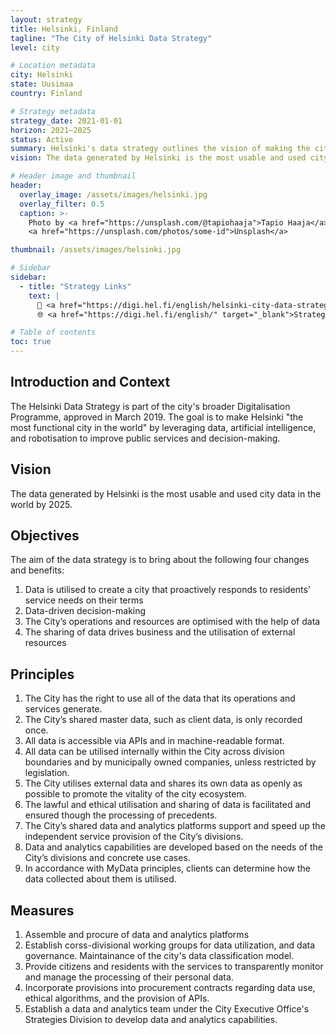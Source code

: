 ```yaml
---
layout: strategy
title: Helsinki, Finland
tagline: "The City of Helsinki Data Strategy"
level: city

# Location metadata
city: Helsinki
state: Uusimaa
country: Finland

# Strategy metadata
strategy_date: 2021-01-01
horizon: 2021–2025
status: Active
summary: Helsinki's data strategy outlines the vision of making the city's data the most usable and used city data in the world.
vision: The data generated by Helsinki is the most usable and used city data in the world by 2025.

# Header image and thumbnail
header:
  overlay_image: /assets/images/helsinki.jpg
  overlay_filter: 0.5
  caption: >-
    Photo by <a href="https://unsplash.com/@tapiohaaja">Tapio Haaja</a> on 
    <a href="https://unsplash.com/photos/some-id">Unsplash</a>

thumbnail: /assets/images/helsinki.jpg

# Sidebar
sidebar:
  - title: "Strategy Links"
    text: |
      📄 <a href="https://digi.hel.fi/english/helsinki-city-data-strategy/" target="_blank">Strategy Document</a> <br>
      🌐 <a href="https://digi.hel.fi/english/" target="_blank">Strategy Website</a>

# Table of contents
toc: true
---
```


## Introduction and Context
The Helsinki Data Strategy is part of the city's broader Digitalisation Programme, approved in March 2019. The goal is to make Helsinki "the most functional city in the world" by leveraging data, artificial intelligence, and robotisation to improve public services and decision-making.

## Vision
The data generated by Helsinki is the most usable and used city data in the world by 2025.

## Objectives
The aim of the data strategy is to bring about the following four changes and benefits:

1. Data is utilised to create a city that proactively responds to residents’ service needs on their terms
2. Data-driven decision-making
3. The City’s operations and resources are optimised with the help of data
4. The sharing of data drives business and the utilisation of external resources

## Principles

1. The City has the right to use all of the data that its operations and services generate.
2. The City’s shared master data, such as client data, is only recorded once.
3. All data is accessible via APIs and in machine-readable format.
4. All data can be utilised internally within the City across division boundaries and by municipally owned companies, unless restricted by legislation.
5. The City utilises external data and shares its own data as openly as possible to promote the vitality of the city ecosystem.
6. The lawful and ethical utilisation and sharing of data is facilitated and ensured though the processing of precedents.
7. The City’s shared data and analytics platforms support and speed up the independent service provision of the City’s divisions.
8. Data and analytics capabilities are developed based on the needs of the City’s divisions and concrete use cases.
9. In accordance with MyData principles, clients can determine how the data collected about them is utilised.

## Measures

1. Assemble and procure of data and analytics platforms
2. Establish corss-divisional working groups for data utilization, and data governance. Maintainance of the city's data classification model.
3. Provide citizens and residents with the services to transparently monitor and manage the processing of their personal data.
4. Incorporate provisions into procurement contracts regarding data use, ethical algorithms, and the provision of APIs.
5. Establish a data and analytics team under the City Executive Office's Strategies Division to develop data and analytics capabilities.

